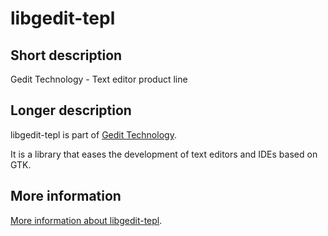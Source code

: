 libgedit-tepl
=============

Short description
-----------------

Gedit Technology - Text editor product line

Longer description
------------------

libgedit-tepl is part of
[Gedit Technology](https://gedit-technology.github.io/).

It is a library that eases the development of text editors and IDEs based on
GTK.

More information
----------------

[More information about libgedit-tepl](docs/more-information.md).
